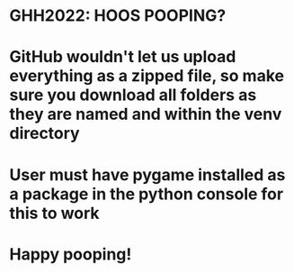 # GHH2022: HOOS POOPING?
# GitHub wouldn't let us upload everything as a zipped file, so make sure you download all folders as they are named and within the venv directory
# User must have pygame installed as a package in the python console for this to work 
# Happy pooping!
